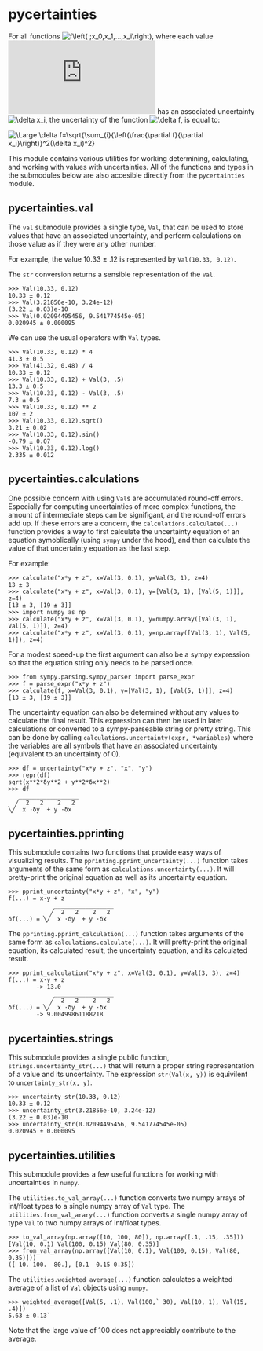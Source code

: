 # pycertainties

For all functions ![f\left( ;x_0,x_1,...,x_i\right)](https://latex.codecogs.com/svg.latex?f\left(&space;x_0,x_1,...,x_i\right)), where each value ![x_i](https://latex.codecogs.com/svg.latex?x_i) has an associated uncertainty ![\delta x_i](https://latex.codecogs.com/svg.latex?\delta&space;x_i), the uncertainty of the function ![\delta f](https://latex.codecogs.com/svg.latex?\delta&space;f), is equal to:

![\Large \delta f=\sqrt{\sum_{i}{\left(\frac{\partial f}{\partial x_i}\right)}^2(\delta x_i)^2}](https://latex.codecogs.com/svg.latex?&space;\delta&space;f=\sqrt{\sum_{i}{\left(\frac{\partial&space;f}{\partial&space;x_i}\right)}^2(\delta&space;x_i)^2})

This module contains various utilities for working determining, calculating, and working with values with uncertainties. All of the functions and types in the submodules below are also accesible directly from the `pycertainties` module.

## pycertainties.val

The `val` submodule provides a single type, `Val`, that can be used to store values that have an associated uncertainty, and perform calculations on those value as if they were any other number.

For example, the value 10.33 ± .12 is represented by `Val(10.33, 0.12)`. 


The `str` conversion returns a sensible representation of the `Val`.

    >>> Val(10.33, 0.12)
    10.33 ± 0.12
    >>> Val(3.21856e-10, 3.24e-12)
    (3.22 ± 0.03)e-10
    >>> Val(0.02094495456, 9.541774545e-05)
    0.020945 ± 0.000095

We can use the usual operators with `Val` types.

    >>> Val(10.33, 0.12) * 4
    41.3 ± 0.5
    >>> Val(41.32, 0.48) / 4
    10.33 ± 0.12
    >>> Val(10.33, 0.12) + Val(3, .5)
    13.3 ± 0.5
    >>> Val(10.33, 0.12) - Val(3, .5)
    7.3 ± 0.5
    >>> Val(10.33, 0.12) ** 2
    107 ± 2
    >>> Val(10.33, 0.12).sqrt()
    3.21 ± 0.02
    >>> Val(10.33, 0.12).sin()
    -0.79 ± 0.07
    >>> Val(10.33, 0.12).log()
    2.335 ± 0.012

## pycertainties.calculations

One possible concern with using `Val`s are accumulated round-off errors. Especially for computing uncertainties of more complex functions, the amount of intermediate steps can be signifigant, and the round-off errors add up.
If these errors are a concern, the `calculations.calculate(...)` function provides a way to first calculate the uncertainty equation of an equation symoblically (using `sympy` under the hood), and then calculate the value of that uncertainty equation as the last step.

For example:

    >>> calculate("x*y + z", x=Val(3, 0.1), y=Val(3, 1), z=4)
    13 ± 3
    >>> calculate("x*y + z", x=Val(3, 0.1), y=[Val(3, 1), [Val(5, 1)]], z=4)
    [13 ± 3, [19 ± 3]]
    >>> import numpy as np
    >>> calculate("x*y + z", x=Val(3, 0.1), y=numpy.array([Val(3, 1), Val(5, 1)]), z=4) 
    >>> calculate("x*y + z", x=Val(3, 0.1), y=np.array([Val(3, 1), Val(5, 1)]), z=4)

For a modest speed-up the first argument can also be a sympy expression so that the equation string only needs to be parsed once.

    >>> from sympy.parsing.sympy_parser import parse_expr
    >>> f = parse_expr("x*y + z")
    >>> calculate(f, x=Val(3, 0.1), y=[Val(3, 1), [Val(5, 1)]], z=4) 
    [13 ± 3, [19 ± 3]]

The uncertainty equation can also be determined without any values to calculate the final result. This expression can then be used in later calculations or converted to a sympy-parseable string or pretty string. This can be done by calling `calculations.uncertainty(expr, *variables)` where the variables are all symbols that have an associated uncertainty (equivalent to an uncertainty of 0).

    >>> df = uncertainty("x*y + z", "x", "y")
    >>> repr(df)
    sqrt(x**2*δy**2 + y**2*δx**2)
    >>> df
       _________________
      ╱  2   2    2   2
    ╲╱  x ⋅δy  + y ⋅δx

## pycertainties.pprinting

This submodule contains two functions that provide easy ways of visualizing results. The `pprinting.pprint_uncertainty(...)` function takes arguments of the same form as `calculations.uncertainty(...)`. It will pretty-print the original equation as well as its uncertainty equation.

    >>> pprint_uncertainty("x*y + z", "x", "y")
    f(...) = x⋅y + z
                 _________________
                ╱  2   2    2   2
    δf(...) = ╲╱  x ⋅δy  + y ⋅δx


 The `pprinting.pprint_calculation(...)` function  takes arguments of the same form as `calculations.calculate(...)`. It will pretty-print the original equation, its calculated result, the uncertainty equation, and its calculated result.

    >>> pprint_calculation("x*y + z", x=Val(3, 0.1), y=Val(3, 3), z=4)
    f(...) = x⋅y + z
            -> 13.0
                 _________________
                ╱  2   2    2   2
    δf(...) = ╲╱  x ⋅δy  + y ⋅δx
            -> 9.00499861188218

## pycertainties.strings

This submodule provides a single public function, `strings.uncertainty_str(...)` that will return a proper string representation of a value and its uncertainty. The expression `str(Val(x, y))` is equivilent to `uncertainty_str(x, y)`.

    >>> uncertainty_str(10.33, 0.12)
    10.33 ± 0.12
    >>> uncertainty_str(3.21856e-10, 3.24e-12)
    (3.22 ± 0.03)e-10
    >>> uncertainty_str(0.02094495456, 9.541774545e-05)
    0.020945 ± 0.000095

## pycertainties.utilities

This submodule provides a few useful functions for working with uncertainties in `numpy`.

The `utilities.to_val_array(...)` function converts two numpy arrays of int/float types to a single numpy array of `Val` type. The `utilities.from_val_arary(...)` function converts a single numpy array of type `Val` to two numpy arrays of int/float types.

    >>> to_val_array(np.array([10, 100, 80]), np.array([.1, .15, .35]))
    [Val(10, 0.1) Val(100, 0.15) Val(80, 0.35)]
    >>> from_val_array(np.array([Val(10, 0.1), Val(100, 0.15), Val(80, 0.35)]))
    ([ 10. 100.  80.], [0.1  0.15 0.35])

The `utilities.weighted_average(...)` function calculates a weighted average of a list of `Val` objects using `numpy`.

    >>> weighted_average([Val(5, .1), Val(100,` 30), Val(10, 1), Val(15, .4)])
    5.63 ± 0.13`

Note that the large value of 100 does not appreciably contribute to the average.